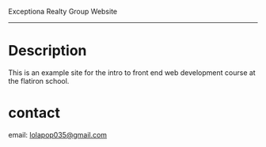 Exceptiona Realty Group Website

---

# Description

This is an example site for the intro to front end web development course at the flatiron school.

# contact

email: lolapop035@gmail.com
